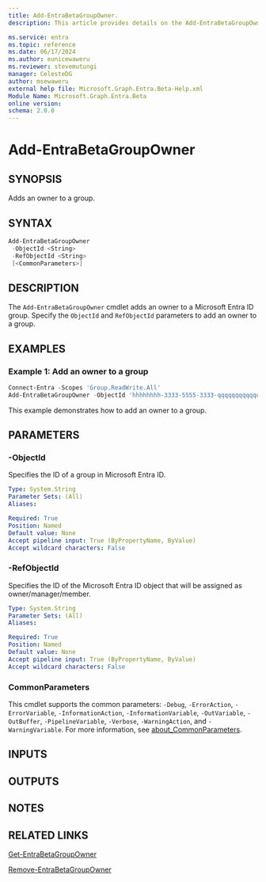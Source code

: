 ```yaml
---
title: Add-EntraBetaGroupOwner.
description: This article provides details on the Add-EntraBetaGroupOwner command.

ms.service: entra
ms.topic: reference
ms.date: 06/17/2024
ms.author: eunicewaweru
ms.reviewer: stevemutungi
manager: CelesteDG
author: msewaweru
external help file: Microsoft.Graph.Entra.Beta-Help.xml
Module Name: Microsoft.Graph.Entra.Beta
online version:
schema: 2.0.0
---
```


# Add-EntraBetaGroupOwner

## SYNOPSIS

Adds an owner to a group.

## SYNTAX

```powershell
Add-EntraBetaGroupOwner 
 -ObjectId <String>
 -RefObjectId <String>
 [<CommonParameters>]
```

## DESCRIPTION

The `Add-EntraBetaGroupOwner` cmdlet adds an owner to a Microsoft Entra ID group. Specify the `ObjectId` and `RefObjectId` parameters to add an owner to a group.

## EXAMPLES

### Example 1: Add an owner to a group

```powershell
Connect-Entra -Scopes 'Group.ReadWrite.All'
Add-EntraBetaGroupOwner -ObjectId 'hhhhhhhh-3333-5555-3333-qqqqqqqqqqqq' -RefObjectId 'bbbbbbbb-1111-2222-3333-cccccccccccc'
```

This example demonstrates how to add an owner to a group.

## PARAMETERS

### -ObjectId

Specifies the ID of a group in Microsoft Entra ID.

```yaml
Type: System.String
Parameter Sets: (All)
Aliases:

Required: True
Position: Named
Default value: None
Accept pipeline input: True (ByPropertyName, ByValue)
Accept wildcard characters: False
```

### -RefObjectId

Specifies the ID of the Microsoft Entra ID object that will be assigned as owner/manager/member.

```yaml
Type: System.String
Parameter Sets: (All)
Aliases:

Required: True
Position: Named
Default value: None
Accept pipeline input: True (ByPropertyName, ByValue)
Accept wildcard characters: False
```

### CommonParameters

This cmdlet supports the common parameters: `-Debug`, `-ErrorAction`, `-ErrorVariable`, `-InformationAction`, `-InformationVariable`, `-OutVariable`, `-OutBuffer`, `-PipelineVariable`, `-Verbose`, `-WarningAction`, and `-WarningVariable`. For more information, see [about_CommonParameters](https://go.microsoft.com/fwlink/?LinkID=113216).

## INPUTS

## OUTPUTS

## NOTES

## RELATED LINKS

[Get-EntraBetaGroupOwner](Get-EntraBetaGroupOwner.md)

[Remove-EntraBetaGroupOwner](Remove-EntraBetaGroupOwner.md)

